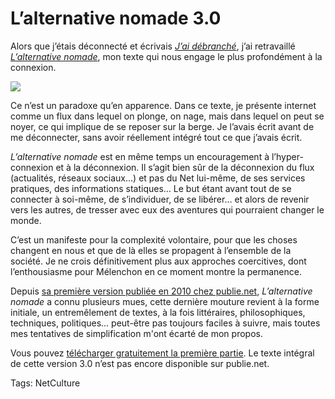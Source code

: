 # L’alternative nomade 3.0

Alors que j’étais déconnecté et écrivais [*J’ai débranché*](/jai-debranche/), j’ai retravaillé [*L’alternative nomade*](/jai-debranche/), mon texte qui nous engage le plus profondément à la connexion.

![](https://tcrouzet.com/images_tc/2010/01/couv1024-350x534.png)

Ce n’est un paradoxe qu’en apparence. Dans ce texte, je présente internet comme un flux dans lequel on plonge, on nage, mais dans lequel on peut se noyer, ce qui implique de se reposer sur la berge. Je l’avais écrit avant de me déconnecter, sans avoir réellement intégré tout ce que j’avais écrit.

*L’alternative nomade* est en même temps un encouragement à l’hyper-connexion et à la déconnexion. Il s’agit bien sûr de la déconnexion du flux (actualités, réseaux sociaux…) et pas du Net lui-même, de ses services pratiques, des informations statiques… Le but étant avant tout de se connecter à soi-même, de s’individuer, de se libérer… et alors de revenir vers les autres, de tresser avec eux des aventures qui pourraient changer le monde.

C’est un manifeste pour la complexité volontaire, pour que les choses changent en nous et que de là elles se propagent à l’ensemble de la société. Je ne crois définitivement plus aux approches coercitives, dont l’enthousiasme pour Mélenchon en ce moment montre la permanence.

Depuis [sa première version publiée en 2010 chez publie.net](http://www.publie.net/fr/ebook/9782814503137/l-alternative-nomade), *L’alternative nomade* a connu plusieurs mues, cette dernière mouture revient à la forme initiale, un entremêlement de textes, à la fois littéraires, philosophiques, techniques, politiques… peut-être pas toujours faciles à suivre, mais toutes mes tentatives de simplification m'ont écarté de mon propos.

Vous pouvez [télécharger gratuitement la première partie](/alternative-nomade/). Le texte intégral de cette version 3.0 n’est pas encore disponible sur publie.net.

Tags: NetCulture